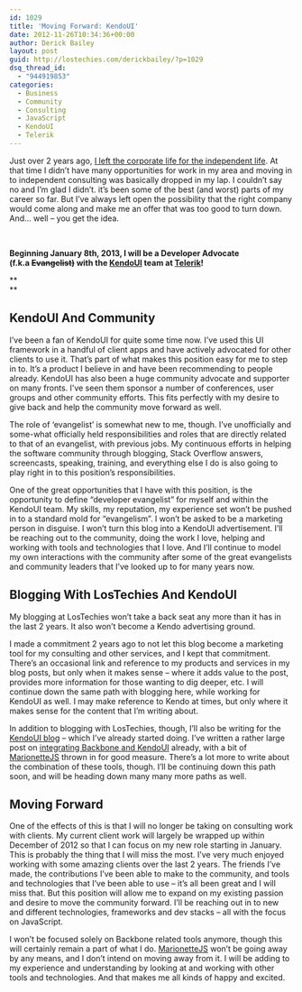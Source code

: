 ```yaml
---
id: 1029
title: 'Moving Forward: KendoUI'
date: 2012-11-26T10:34:36+00:00
author: Derick Bailey
layout: post
guid: http://lostechies.com/derickbailey/?p=1029
dsq_thread_id:
  - "944919853"
categories:
  - Business
  - Community
  - Consulting
  - JavaScript
  - KendoUI
  - Telerik
---
```

Just over 2 years ago, [I left the corporate life for the independent life](http://lostechies.com/derickbailey/2010/11/01/becoming-an-independent-consultant/). At that time I didn&#8217;t have many opportunities for work in my area and moving in to independent consulting was basically dropped in my lap. I couldn&#8217;t say no and I&#8217;m glad I didn&#8217;t. it&#8217;s been some of the best (and worst) parts of my career so far. But I&#8217;ve always left open the possibility that the right company would come along and make me an offer that was too good to turn down. And… well &#8211; you get the idea.

 

**Beginning January 8th, 2013, I will be a Developer Advocate (f.k.a **<span style="text-decoration: line-through;"><strong>Evangelist)</strong></span>** with the [KendoUI](http://www.kendoui.com/) team at [Telerik](http://www.telerik.com/)!**

**  
** 

## KendoUI And Community

I&#8217;ve been a fan of KendoUI for quite some time now. I&#8217;ve used this UI framework in a handful of client apps and have actively advocated for other clients to use it. That&#8217;s part of what makes this position easy for me to step in to. It&#8217;s a product I believe in and have been recommending to people already. KendoUI has also been a huge community advocate and supporter on many fronts. I&#8217;ve seen them sponsor a number of conferences, user groups and other community efforts. This fits perfectly with my desire to give back and help the community move forward as well.

The role of &#8216;evangelist&#8217; is somewhat new to me, though. I&#8217;ve unofficially and some-what officially held responsibilities and roles that are directly related to that of an evangelist, with previous jobs. My continuous efforts in helping the software community through blogging, Stack Overflow answers, screencasts, speaking, training, and everything else I do is also going to play right in to this position&#8217;s responsibilities. 

One of the great opportunities that I have with this position, is the opportunity to define &#8220;developer evangelist&#8221; for myself and within the KendoUI team. My skills, my reputation, my experience set won&#8217;t be pushed in to a standard mold for &#8220;evangelism&#8221;. I won&#8217;t be asked to be a marketing person in disguise. I won&#8217;t turn this blog into a KendoUI advertisement. I&#8217;ll be reaching out to the community, doing the work I love, helping and working with tools and technologies that I love. And I&#8217;ll continue to model my own interactions with the community after some of the great evangelists and community leaders that I&#8217;ve looked up to for many years now.

## Blogging With LosTechies And KendoUI

My blogging at LosTechies won&#8217;t take a back seat any more than it has in the last 2 years. It also won&#8217;t become a Kendo advertising ground.

I made a commitment 2 years ago to not let this blog become a marketing tool for my consulting and other services, and I kept that commitment. There&#8217;s an occasional link and reference to my products and services in my blog posts, but only when it makes sense &#8211; where it adds value to the post, provides more information for those wanting to dig deeper, etc. I will continue down the same path with blogging here, while working for KendoUI as well. I may make reference to Kendo at times, but only where it makes sense for the content that I&#8217;m writing about.

In addition to blogging with LosTechies, though, I&#8217;ll also be writing for the [KendoUI blog](http://www.kendoui.com/blogs.aspx) &#8211; which I&#8217;ve already started doing. I&#8217;ve written a rather large post on [integrating Backbone and KendoUI](http://www.kendoui.com/blogs/teamblog/posts/12-11-26/backbone_and_kendo_ui_a_beautiful_combination.aspx) already, with a bit of [MarionetteJS](http://marionettejs.com) thrown in for good measure. There&#8217;s a lot more to write about the combination of these tools, though. I&#8217;ll be continuing down this path soon, and will be heading down many many more paths as well.

## Moving Forward

One of the effects of this is that I will no longer be taking on consulting work with clients. My current client work will largely be wrapped up within December of 2012 so that I can focus on my new role starting in January. This is probably the thing that I will miss the most. I&#8217;ve very much enjoyed working with some amazing clients over the last 2 years. The friends I&#8217;ve made, the contributions I&#8217;ve been able to make to the community, and tools and technologies that I&#8217;ve been able to use &#8211; it&#8217;s all been great and I will miss that. But this position will allow me to expand on my existing passion and desire to move the community forward. I&#8217;ll be reaching out in to new and different technologies, frameworks and dev stacks &#8211; all with the focus on JavaScript.

I won&#8217;t be focused solely on Backbone related tools anymore, though this will certainly remain a part of what I do. [MarionetteJS](http://marionettejs.com) won&#8217;t be going away by any means, and I don&#8217;t intend on moving away from it. I will be adding to my experience and understanding by looking at and working with other tools and technologies. And that makes me all kinds of happy and excited.